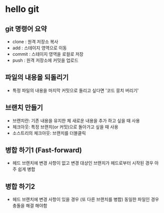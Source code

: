 # hello git

## git 명령어 요약

- clone : 원격 저장소 복사
- add : 스테이지 영역으로 이동
- commit : 스테이지 영역을 로컬로 저장
- push : 원격 저장소에 커밋을 업로드


## 파일의 내용을 되돌리기

- 특정 파일의 내용을 마지막 커밋으로 돌리고 싶다면 '코드 뭉치 버리기'

## 브랜치 만들기

- 브랜치란: 기존 내용을 유지한 체 새로운 내용을 추가 하고 싶을 때 사용
- 체크아웃: 특정 브랜치(or 커밋)으로 돌아가고 싶을 때 사용
- 소스트리의 체크아웃: 브랜치를 더블클릭

## 병합 하기1 (Fast-forward)

- 헤드 브랜치에 변경 사항이 없고 변경 대상인 브랜치가 헤드로부터 시작된 경우 아주 쉽게 병합

## 병합 하기2 

- 헤드 브랜치에 변경 사항이 있을 경우 (또 다른 브랜치를 병합) 동일한 파일인 경우 충돌을 해결 해야함
